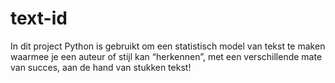 # text-id
In dit project Python is gebruikt om een statistisch model van tekst te maken waarmee je een auteur of stijl kan “herkennen”, met een verschillende mate van succes, aan de hand van stukken tekst!
